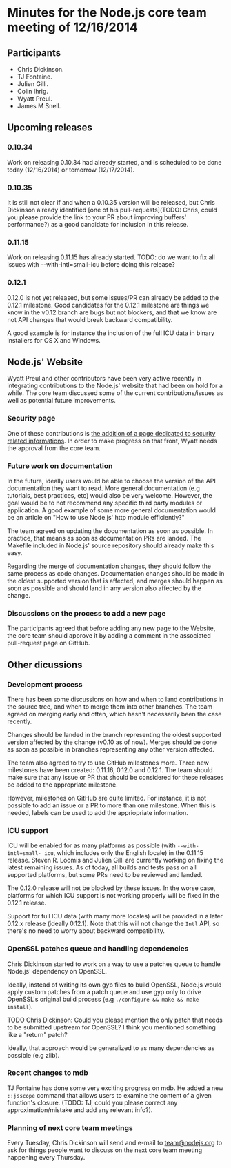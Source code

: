 # Minutes for the Node.js core team meeting of 12/16/2014

## Participants

* Chris Dickinson.
* TJ Fontaine.
* Julien Gilli.
* Colin Ihrig.
* Wyatt Preul.
* James M Snell.

## Upcoming releases

### 0.10.34

Work on releasing 0.10.34 had already started, and is scheduled to be done
today (12/16/2014) or tomorrow (12/17/2014).

### 0.10.35

It is still not clear if and when a 0.10.35 version will be released, but
Chris Dickinson already identified [one of his pull-requests](TODO: Chris,
could you please provide the link to your PR about improving buffers'
performance?) as a good candidate for inclusion in this release.

### 0.11.15

Work on releasing 0.11.15 has already started. TODO: do we want to fix all
issues with --with-intl=small-icu before doing this release?

### 0.12.1

0.12.0 is not yet released, but some issues/PR can already be added to the
0.12.1 milestone. Good candidates for the 0.12.1 milestone are things we know
in the v0.12 branch are bugs but not blockers, and that we know are not API
changes that would break backward compatibility.

A good example is for instance the inclusion of the full ICU data in binary
installers for OS X and Windows.

## Node.js' Website

Wyatt Preul and other contributors have been very active recently in
integrating contributions to the Node.js' website that had been on hold for a
while. The core team discussed some of the current contributions/issues as
well as potential future improvements.

### Security page

One of these contributions is [the addition of a page dedicated to security
related informations](https://github.com/joyent/node-website/pull/60). In
order to make progress on that front, Wyatt needs the approval from the core
team.

### Future work on documentation

In the future, ideally users would be able to choose the version of the API
documentation they want to read. More general documentation (e.g tutorials,
best practices, etc) would also be very welcome. However, the goal would be to
not recommend any specific third party modules or application. A good example
of some more general documentation would be an article on "How to use Node.js'
http module efficiently?"

The team agreed on updating the documentation as soon as possible. In
practice, that means as soon as documentation PRs are landed. The Makefile
included in Node.js' source repository should already make this easy.

Regarding the merge of documentation changes, they should follow the same
process as code changes. Documentation changes should be made in the oldest
supported version that is affected, and merges should happen as soon as
possible and should land in any version also affected by the change.

### Discussions on the process to add a new page

The participants agreed that before adding any new page to the Website, the
core team should approve it by adding a comment in the associated pull-request
page on GitHub.

## Other dicussions

### Development process

There has been some discussions on how and when to land contributions in the
source tree, and when to merge them into other branches. The team agreed on
merging early and often, which hasn't necessarily been the case recently.

Changes should be landed in the branch representing the oldest supported
version affected by the change (v0.10 as of now). Merges should be done as
soon as possible in branches representing any other version affected.

The team also agreed to try to use GitHub milestones more. Three new
milestones have been created: 0.11.16, 0.12.0 and 0.12.1. The team should make
sure that any issue or PR that should be considered for these releases be
added to the appropriate milestone.

However, milestones on GitHub are quite limited. For instance, it is not
possible to add an issue or a PR to more than one milestone. When this is
needed, labels can be used to add the appriopriate information.

### ICU support

ICU will be enabled for as many platforms as possible (with `--with-intl=small-
icu`, which includes only the English locale) in the 0.11.15 release. Steven R.
Loomis and Julien Gilli are currently working on fixing the latest remaining
issues. As of today, all builds and tests pass on all supported platforms, but
some PRs need to be reviewed and landed.

The 0.12.0 release will not be blocked by these issues. In the worse case,
platforms for which ICU support is not working properly will be fixed in the
0.12.1 release.

Support for full ICU data (with many more locales) will be provided in a later
0.12.x release (ideally 0.12.1). Note that this will not change the `Intl`
API, so there's no need to worry about backward compatibility.

### OpenSSL patches queue and handling dependencies

Chris Dickinson started to work on a way to use a patches queue to handle
Node.js' dependency on OpenSSL.

Ideally, instead of writing its own gyp files to build OpenSSL, Node.js would
apply custom patches from a patch queue and use gyp only to drive OpenSSL's
original build process (e.g `./configure && make && make install`).

TODO Chris Dickinson: Could you please  mention the only patch that needs to
be submitted upstream for OpenSSL? I think you mentioned something like a
"return" patch?

Ideally, that approach would be generalized to as many dependencies as
possible (e.g zlib).

### Recent changes to mdb

TJ Fontaine has done some very exciting progress on mdb. He added a new
`::jsscope` command that allows users to examine the content of a given
function's closure. (TODO: TJ, could you please correct any
approximation/mistake and add any relevant info?).

### Planning of next core team meetings

Every Tuesday, Chris Dickinson will send and e-mail to team@nodejs.org to ask
for things people want to discuss on the next core team meeting happening
every Thursday.
